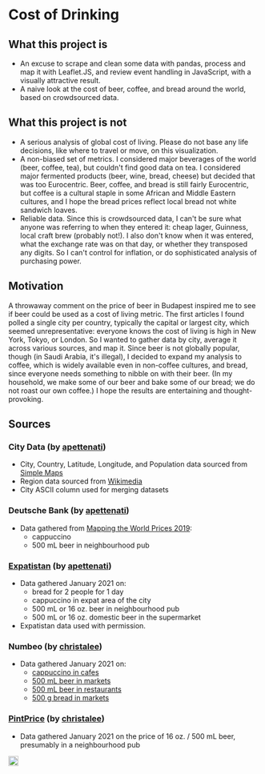 # Cost of Drinking
## What this project is

- An excuse to scrape and clean some data with pandas, process and map it with Leaflet.JS, and review event handling in JavaScript, with a visually attractive result.
- A naive look at the cost of beer, coffee, and bread around the world, based on crowdsourced data.

## What this project is not

- A serious analysis of global cost of living. Please do not base any life decisions, like where to travel or move, on this visualization.
- A non-biased set of metrics. I considered major beverages of the world (beer, coffee, tea), but couldn't find good data on tea. I considered major fermented products (beer, wine, bread, cheese) but decided that was too Eurocentric. Beer, coffee, and bread is still fairly Eurocentric, but coffee is a cultural staple in some African and Middle Eastern cultures, and I hope the bread prices reflect local bread not white sandwich loaves.
- Reliable data. Since this is crowdsourced data, I can't be sure what anyone was referring to when they entered it: cheap lager, Guinness, local craft brew (probably not!). I also don't know when it was entered, what the exchange rate was on that day, or whether they transposed any digits. So I can't control for inflation, or do sophisticated analysis of purchasing power.

## Motivation

A throwaway comment on the price of beer in Budapest inspired me to see if beer could be used as a cost of living metric. The first articles I found polled a single city per country, typically the capital or largest city, which seemed unrepresentative: everyone knows the cost of living is high in New York, Tokyo, or London. So I wanted to gather data by city, average it across various sources, and map it. Since beer is not globally popular, though (in Saudi Arabia, it's illegal), I decided to expand my analysis to coffee, which is widely available even in non-coffee cultures, and bread, since everyone needs something to nibble on with their beer. (In my household, we make some of our beer and bake some of our bread; we do not roast our own coffee.) I hope the results are entertaining and thought-provoking.

## Sources
### City Data (by [apettenati](https://github.com/apettenati))
- City, Country, Latitude, Longitude, and Population data sourced from [Simple Maps](https://simplemaps.com/data/world-cities)
- Region data sourced from [Wikimedia](https://meta.wikimedia.org/wiki/List_of_countries_by_regional_classification)
- City ASCII column used for merging datasets

### Deutsche Bank (by [apettenati](https://github.com/apettenati))
- Data gathered from [Mapping the World Prices 2019](https://www.dbresearch.com/PROD/RPS_EN-PROD/Mapping_the_world_prices_2019/RPS_EN_DOC_VIEW.calias?rwnode=PROD0000000000436748&ProdCollection=PROD0000000000505140):
  - cappuccino
  - 500 mL beer in neighbourhood pub

### [Expatistan](https://www.expatistan.com/) (by [apettenati](https://github.com/apettenati))
- Data gathered January 2021 on:
  - bread for 2 people for 1 day
  - cappuccino in expat area of the city
  -	500 mL or 16 oz. beer in neighbourhood pub
  - 500 mL or 16 oz. domestic beer in the supermarket
- Expatistan data used with permission.

### Numbeo (by [christalee](https://github.com/christalee))
- Data gathered January 2021 on:
  - [cappuccino in cafes](https://www.numbeo.com/cost-of-living/prices_by_city.jsp?displayCurrency=USD&itemId=114)
  - [500 mL beer in markets](https://www.numbeo.com/cost-of-living/prices_by_city.jsp?displayCurrency=USD&itemId=15)
  - [500 mL beer in restaurants](https://www.numbeo.com/cost-of-living/prices_by_city.jsp?displayCurrency=USD&itemId=4)
  - [500 g bread in markets](https://www.numbeo.com/cost-of-living/prices_by_city.jsp?displayCurrency=USD&itemId=9)

### [PintPrice](http://www.pintprice.com/index.php) (by [christalee](https://github.com/christalee))
- Data gathered January 2021 on the price of 16 oz. / 500 mL beer, presumably in a neighbourhood pub

<a href='http://www.recurse.com' title='Made with love at the Recurse Center'><img src='https://cloud.githubusercontent.com/assets/2883345/11325206/336ea5f4-9150-11e5-9e90-d86ad31993d8.png' height='20px'/></a>
